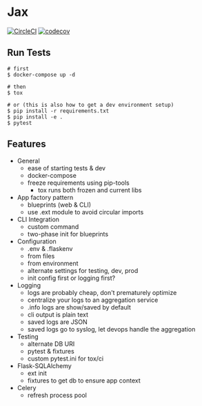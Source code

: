 Jax
====

[![CircleCI](https://circleci.com/gh/rsyring/jax.svg?style=svg)](https://circleci.com/gh/rsyring/jax)
[![codecov](https://codecov.io/gh/rsyring/jax/branch/master/graph/badge.svg)](https://codecov.io/gh/rsyring/jax)



Run Tests
----------------------------------

```
# first
$ docker-compose up -d

# then
$ tox

# or (this is also how to get a dev environment setup)
$ pip install -r requirements.txt
$ pip install -e .
$ pytest
```

Features
--------

- General
    - ease of starting tests & dev
    - docker-compose
    - freeze requirements using pip-tools
        - tox runs both frozen and current libs
- App factory pattern
    - blueprints (web & CLI)
    - use .ext module to avoid circular imports
- CLI Integration
    - custom command
    - two-phase init for blueprints
- Configuration
    - .env & .flaskenv
    - from files
    - from environment
    - alternate settings for testing, dev, prod
    - init config first or logging first?
- Logging
    - logs are probably cheap, don't prematurely optimize
    - centralize your logs to an aggregation service
    - .info logs are show/saved by default
    - cli output is plain text
    - saved logs are JSON
    - saved logs go to syslog, let devops handle the aggregation
- Testing
    - alternate DB URI
    - pytest & fixtures
    - custom pytest.ini for tox/ci
- Flask-SQLAlchemy
    - ext init
    - fixtures to get db to ensure app context
- Celery
    - refresh process pool
